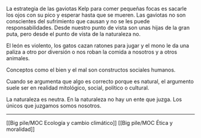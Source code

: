 La estrategia de las gaviotas Kelp para comer pequeñas focas es sacarle los ojos con su pico y esperar hasta que se mueren. Las gaviotas no son conscientes del sufrimiento que causan y no se les puede responsabilidades. Desde nuestro punto de vista son unas hijas de la gran puta, pero desde el punto de vista de la naturaleza no.

El león es violento, los gatos cazan ratones para jugar y el mono le da una paliza a otro por diversión o nos roban la comida a nosotros y a otros animales.

Conceptos como el bien y el mal son constructos sociales humanos.

Cuando se argumenta que algo es correcto porque es natural, el argumento suele ser en realidad mitológico, social, político o cultural.  

La naturaleza es neutra. En la naturaleza no hay un ente que juzga. Los únicos que juzgamos somos nosotros. 


---
[[Big pile/MOC Ecología y cambio climático]] [[Big pile/MOC Ética y moralidad]] 